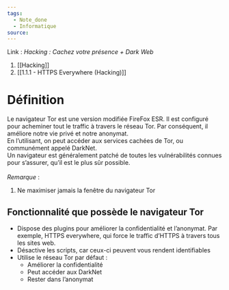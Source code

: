 ```yaml
---
tags:
  - Note_done
  - Informatique
source:
---
```


Link :
_Hacking : Cachez votre présence + Dark Web_
1. [[Hacking]]
2. [[1.1.1 - HTTPS Everywhere (Hacking)]]

# Définition
Le navigateur Tor est une version modifiée FireFox ESR. Il est configuré pour acheminer tout le traffic à travers le réseau Tor. Par conséquent, il améliore notre vie privé et notre anonymat. 
\
En l’utilisant, on peut accéder aux services cachées de Tor, ou communément appelé DarkNet. 
\
Un navigateur est généralement patché de toutes les vulnérabilités connues pour s’assurer, qu’il est le plus sûr possible. 
\
\
_Remarque_ :
1. Ne maximiser jamais la fenêtre du navigateur Tor
## Fonctionnalité que possède le navigateur Tor 
- Dispose des plugins pour améliorer la confidentialité et l’anonymat. Par exemple, HTTPS everywhere, qui force le traffic d’HTTPS à travers tous les sites web. 
- Désactive les scripts, car ceux-ci peuvent vous rendent identifiables 
- Utilise le réseau Tor par défaut :
	- Améliorer la confidentialité 
	- Peut accéder aux DarkNet
	- Rester dans l’anonymat 

